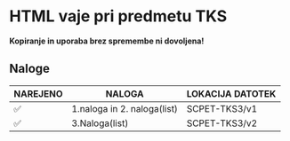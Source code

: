 # HTML vaje pri predmetu TKS
**Kopiranje in uporaba brez spremembe ni dovoljena!**

## Naloge
NAREJENO|NALOGA|LOKACIJA DATOTEK
---------|-------|--------------|
✅| 1.naloga in 2. naloga(list) | SCPET-TKS3/v1
✅| 3.Naloga(list) | SCPET-TKS3/v2
